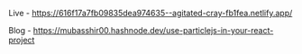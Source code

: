 Live - https://616f17a7fb09835dea974635--agitated-cray-fb1fea.netlify.app/





Blog - https://mubasshir00.hashnode.dev/use-particlejs-in-your-react-project
